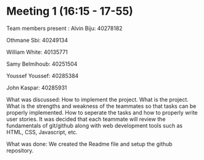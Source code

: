 # Meeting 1 (16:15 - 17-55)

Team members present : 
Alvin Biju: 40278182

Othmane Sbi: 40249134

William White: 40135771

Samy Belmihoub: 40251504

Youssef Youssef: 40285384

John Kaspar: 40285931

What was discussed: How to implement the project. What is the project. What is the strengths and weakness of the teammates so that tasks can be properly implemented.
How to seperate the tasks and how to properly write user stories. It was decided that each teammate will review the fundamentals of git/github along with web development tools such as HTML, CSS, Javascript, etc.

What was done: We created the Readme file and setup the github repository.
